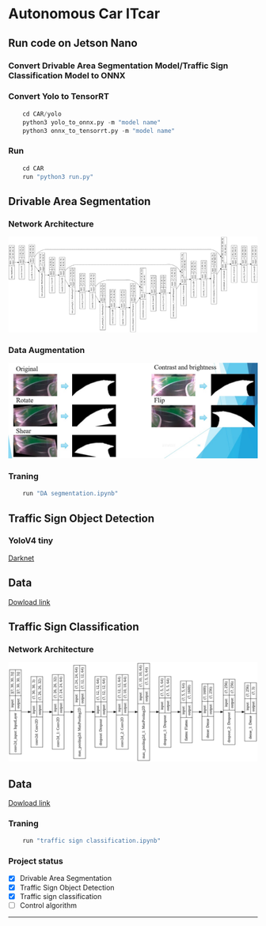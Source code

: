 # Autonomous Car ITcar

## Run code on Jetson Nano
### Convert Drivable Area Segmentation Model/Traffic Sign Classification Model to ONNX


### Convert Yolo to TensorRT
```python
    cd CAR/yolo
    python3 yolo_to_onnx.py -m "model name"
    python3 onnx_to_tensorrt.py -m "model name"
```


### Run
```python
    cd CAR
    run "python3 run.py"
```



## Drivable Area Segmentation
### Network Architecture

![Picture1.png](picture/DA.png)

### Data Augmentation

![da.jpg](picture/data_aug.jpg)

### Traning

```python
    run "DA segmentation.ipynb"
```

## Traffic Sign Object Detection

### YoloV4 tiny

[Darknet](https://github.com/AlexeyAB/darknet)

## Data

[Dowload link](https://drive.google.com/file/d/1S24XDlH59tueAPJYBmi0jPMY-7Zw6Odd/view?fbclid=IwAR20kjhgGz6XjPukK-mKMHYyziHs53W294v6n-zooweL_zvd5BLexKcxFkE)

## Traffic Sign Classification

### Network Architecture

![output.png](picture/classify.png)

## Data

[Dowload link](https://drive.google.com/drive/folders/1-11haKCpcDlAOxDNEM1b-Zg0JCIxWucO?fbclid=IwAR3WZ1En2ksc_T4W35QQEEGs3TTeh-IVhpReq4vRxprCDBMkNaBdf5vqCW8)


### Traning

```python
    run "traffic sign classification.ipynb"
```


### Project status

- [x] Drivable Area Segmentation
- [x] Traffic Sign Object Detection
- [x] Traffic sign classification
- [ ] Control algorithm

***



